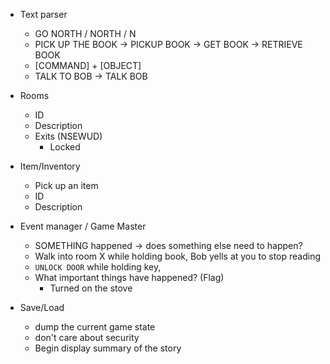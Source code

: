 
- Text parser
  - GO NORTH / NORTH / N
  - PICK UP THE BOOK -> PICKUP BOOK -> GET BOOK -> RETRIEVE BOOK
  - [COMMAND] + [OBJECT]
  - TALK TO BOB -> TALK BOB

- Rooms
  - ID
  - Description
  - Exits (NSEWUD)
    - Locked

- Item/Inventory
  - Pick up an item
  - ID
  - Description

- Event manager / Game Master
  - SOMETHING happened -> does something else need to happen?
  - Walk into room X while holding book, Bob yells at you to stop reading
  - `UNLOCK DOOR` while holding key, 
  - What important things have happened? (Flag)
    - Turned on the stove

- Save/Load
  - dump the current game state
  - don't care about security
  - Begin display summary of the story
  
